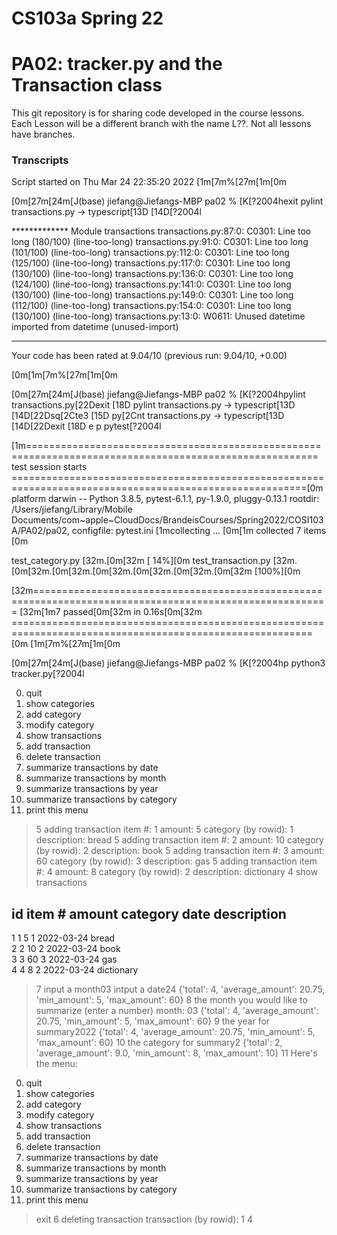 # CS103a Spring 22

# PA02: tracker.py and the Transaction class

This git repository is for sharing code developed in the course lessons.
Each Lesson will be a different branch with the name L??.
Not all lessons have branches.


### Transcripts

Script started on Thu Mar 24 22:35:20 2022
[1m[7m%[27m[1m[0m                                                                                                                                                                                                                                     
 

[0m[27m[24m[J(base) jiefang@Jiefangs-MBP pa02 % [K[?2004hexit pylint transactions.py -> typescript[13D             [14D[?2004l

************* Module transactions
transactions.py:87:0: C0301: Line too long (180/100) (line-too-long)
transactions.py:91:0: C0301: Line too long (101/100) (line-too-long)
transactions.py:112:0: C0301: Line too long (125/100) (line-too-long)
transactions.py:117:0: C0301: Line too long (130/100) (line-too-long)
transactions.py:136:0: C0301: Line too long (124/100) (line-too-long)
transactions.py:141:0: C0301: Line too long (130/100) (line-too-long)
transactions.py:149:0: C0301: Line too long (112/100) (line-too-long)
transactions.py:154:0: C0301: Line too long (130/100) (line-too-long)
transactions.py:13:0: W0611: Unused datetime imported from datetime (unused-import)

------------------------------------------------------------------
Your code has been rated at 9.04/10 (previous run: 9.04/10, +0.00)

[0m[1m[7m%[27m[1m[0m                                                                                                                                                                                                                                     
 

[0m[27m[24m[J(base) jiefang@Jiefangs-MBP pa02 % [K[?2004hpylint transactions.py[22Dexit                  [18D pylint transactions.py -> typescript[13D             [14D[22Dsq[2Cte3               [15D py[2Cnt transactions.py -> typescript[13D             [14D[22Dexit                  [18D     e    p pytest[?2004l

[1m======================================================================================================== test session starts =========================================================================================================[0m
platform darwin -- Python 3.8.5, pytest-6.1.1, py-1.9.0, pluggy-0.13.1
rootdir: /Users/jiefang/Library/Mobile Documents/com~apple~CloudDocs/BrandeisCourses/Spring2022/COSI103A/PA02/pa02, configfile: pytest.ini
[1mcollecting ... [0m[1m
collected 7 items                                                                                                                                                                                                                    [0m

test_category.py [32m.[0m[32m                                                                                                                                                                                                             [ 14%][0m
test_transaction.py [32m.[0m[32m.[0m[32m.[0m[32m.[0m[32m.[0m[32m.[0m[32m                                                                                                                                                                                                     [100%][0m

[32m========================================================================================================= [32m[1m7 passed[0m[32m in 0.16s[0m[32m ==========================================================================================================[0m
[1m[7m%[27m[1m[0m                                                                                                                                                                                                                                     
 

[0m[27m[24m[J(base) jiefang@Jiefangs-MBP pa02 % [K[?2004hp python3 tracker.py[?2004l


0. quit
1. show categories
2. add category
3. modify category
4. show transactions
5. add transaction
6. delete transaction
7. summarize transactions by date
8. summarize transactions by month
9. summarize transactions by year
10. summarize transactions by category
11. print this menu

> 5
adding transaction
item #: 1
amount: 5
category (by rowid): 1
description: bread
> 5
adding transaction
item #: 2
amount: 10
category (by rowid): 2
description: book
> 5
adding transaction
item #: 3
amount: 60
category (by rowid): 3
description: gas
> 5
adding transaction
item #: 4
amount: 8
category (by rowid): 2
description: dictionary
> 4
show transactions


id  item #     amount     category   date       description                   
------------------------------------------------------------
1   1          5          1          2022-03-24 bread                         
2   2          10         2          2022-03-24 book                          
3   3          60         3          2022-03-24 gas                           
4   4          8          2          2022-03-24 dictionary                    
> 7
input a month03
intput a date24
{'total': 4, 'average_amount': 20.75, 'min_amount': 5, 'max_amount': 60}
> 8
the month you would like to summarize (enter a number)
month: 03
{'total': 4, 'average_amount': 20.75, 'min_amount': 5, 'max_amount': 60}
> 9
the year for summary2022
{'total': 4, 'average_amount': 20.75, 'min_amount': 5, 'max_amount': 60}
> 10
the category for summary2
{'total': 2, 'average_amount': 9.0, 'min_amount': 8, 'max_amount': 10}
> 11
Here's the menu:
0. quit 
1. show categories
2. add category 
3. modify category
4. show transactions
5. add transaction
6. delete transaction
7. summarize transactions by date
8. summarize transactions by month
9. summarize transactions by year
10. summarize transactions by category
11. print this menu
> exit         6
deleting transaction
transaction (by rowid): 1
> 4





